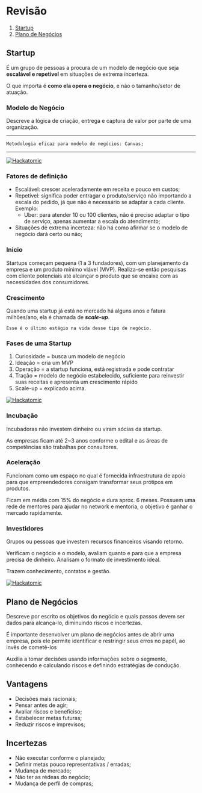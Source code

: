 # Revisão

1. [Startup](#Startup)
2. [Plano de Negócios](#Plano-de-negócios)

## Startup

É um grupo de pessoas a procura de um modelo de negócio que seja **escalável e repetível** em situações de extrema incerteza.

O que importa é **como ela opera o negócio**, e não o tamanho/setor de atuação.

### Modelo de Negócio

Descreve a lógica de criação, entrega e captura de valor por parte de uma organização.

---

    Metodologia eficaz para modelo de negócios: Canvas;

---

[![Hackatomic](../../ad.png)](https://hackatomic.com)

### Fatores de definição

- Escalável: crescer aceleradamente em receita e pouco em custos;
- Repetível: significa poder entragar o produto/serviço não importando a escala do pedido, já que não é necessário se adaptar a cada cliente. Exemplo:
  - Uber: para atender 10 ou 100 clientes, não é preciso adaptar o tipo de serviço, apenas aumentar a escala do atendimento;
- Situações de extrema incerteza: não há como afirmar se o modelo de negócio dará certo ou não;

### Inicio

Startups começam pequena (1 a 3 fundadores), com um planejamento da empresa e um produto mínimo viável (MVP). Realiza-se então pesquisas com cliente potenciais até alcançar o produto que se encaixe com as necessidades dos consumidores.

### Crescimento

Quando uma startup já está no mercado há alguns anos e fatura milhões/ano, ela é chamada de ***scale-up***.

    Esse é o último estágio na vida desse tipo de negócio.

### Fases de uma Startup

1. Curiosidade = busca um modelo de negócio
2. Ideação = cria um MVP
3. Operação = a startup funciona, está registrada e pode contratar
4. Tração = modelo de negócio estabelecido, suficiente para reinvestir suas receitas e apresenta um crescimento rápido
5. Scale-up = explicado acima.

[![Hackatomic](../../ad.png)](https://hackatomic.com)

### Incubação

Incubadoras não investem dinheiro ou viram sócias da startup. 

As empresas ficam até 2~3 anos conforme o edital e as áreas de competências são trabalhas por consultores.

### Aceleração

Funcionam como um espaço no qual é fornecida infraestrutura de apoio para que empreendedores consigam transformar seus prótipos em produtos.

Ficam em média com 15% do negócio e dura aprox. 6 meses. Possuem uma rede de mentores para ajudar no network e mentoria, o objetivo é ganhar o mercado rapidamente.

### Investidores

Grupos ou pessoas que investem recursos financeiros visando retorno.

Verificam o negócio e o modelo, avaliam quanto e para que a empresa precisa de dinheiro. Analisam o formato de investimento ideal.

Trazem conhecimento, contatos e gestão.

[![Hackatomic](../../ad.png)](https://hackatomic.com)

## Plano de Negócios

Descreve por escrito os objetivos do negócio e quais passos devem ser dados para alcança-lo, diminuindo riscos e incertezas.

É importante desenvolver um plano de negócios antes de abrir uma empresa, pois ele permite identificar e restringir seus erros no papél, ao invês de cometê-los

Auxilia a tomar decisões usando informações sobre o segmento, conhecendo e calculando riscos e definindo estratégias de condução.

## Vantagens

- Decisões mais racionais;
- Pensar antes de agir;
- Avaliar riscos e benefíciso;
- Estabelecer metas futuras;
- Reduzir riscos e imprevisos;

## Incertezas

- Não executar conforme o planejado;
- Definir metas pouco representativas / erradas;
- Mudança de mercado;
- Não ter as rédeas do negócio;
- Mudança de perfil de compras;
